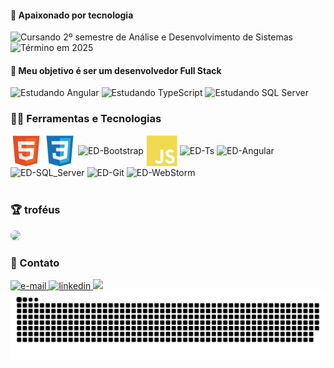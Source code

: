 #### 🔭 Apaixonado por tecnologia
<img src="https://img.shields.io/badge/Cursando-2º%20semestre%20de%20Análise%20e%20Desenvolvimento%20de%20Sistemas-FF1493?style=for-the-badge" alt="Cursando 2º semestre de Análise e Desenvolvimento de Sistemas" style="height: 25px;"> <img src="https://img.shields.io/badge/Término-10/2025-6b088b?style=for-the-badge" alt="Término em 2025" style="height: 25px;">
#### 🎯 Meu objetivo é ser um desenvolvedor Full Stack
<img src="https://img.shields.io/badge/-Estudando%20Angular-808080?style=for-the-badge&logo=angular&logoColor=red&color=aliceblue" alt="Estudando Angular" style="height: 22px;"> <img src="https://img.shields.io/badge/-Estudando%20TypeScript-808080?style=for-the-badge&logo=typescript&logoColor=blue&color=aliceblue" alt="Estudando TypeScript" style="height: 22px;"> <img src="https://img.shields.io/badge/-Estudando%20SQL%20Server-808080?style=for-the-badge&logo=microsoftsqlserver&logoColor=black&color=aliceblue" alt="Estudando SQL Server" style="height: 22px;">


<!-- <div align="left">
  <a href="https://github.com/EdCarlos-Fernandes">
  <img height="140em" src="https://github-readme-stats.vercel.app/api?username=EdCarlos-Fernandes&show_icons=true&theme=dark#gh-dark-mode-only"/>
  <img height="140em" src="https://github-readme-stats.vercel.app/api/top-langs/?username=EdCarlos-Fernandes&layout=compact"/>
</div> -->

### 👨‍💻 Ferramentas e Tecnologias
<div>
  <img align="center" alt="ED-HTML" width="50" src="https://raw.githubusercontent.com/devicons/devicon/master/icons/html5/html5-original.svg">
  <img align="center" alt="ED-CSS" width="50" src="https://raw.githubusercontent.com/devicons/devicon/master/icons/css3/css3-original.svg">
  <img align="center" alt="ED-Bootstrap" width="50" src="https://cdn.jsdelivr.net/gh/devicons/devicon/icons/bootstrap/bootstrap-original.svg">
  <img align="center" alt="ED-Js" width="50" src="https://raw.githubusercontent.com/devicons/devicon/master/icons/javascript/javascript-plain.svg">
  <img align="center" alt="ED-Ts" width="50" src="https://cdn.jsdelivr.net/gh/devicons/devicon/icons/typescript/typescript-original.svg">
  <img align="center" alt="ED-Angular" width="50" src="https://cdn.jsdelivr.net/gh/devicons/devicon/icons/angularjs/angularjs-original.svg" />
  <img align="center" alt="ED-SQL_Server" width="50" src="https://cdn.jsdelivr.net/gh/devicons/devicon/icons/microsoftsqlserver/microsoftsqlserver-plain-wordmark.svg" />
  <img align="center" alt="ED-Git" width="50" src="https://cdn.jsdelivr.net/gh/devicons/devicon/icons/git/git-original.svg" />
  <img align="center" alt="ED-WebStorm" width="50" src="https://cdn.jsdelivr.net/gh/devicons/devicon/icons/webstorm/webstorm-original.svg" />
</div>

<br />

### 🏆 troféus 
  <img src="https://github-profile-trophy.vercel.app/?username=EdCarlos-Fernandes&theme=dark&column=7" height="150" style="border-radius:50px;"/>

<br />

### 📶 Contato
<div> 
  <a href = "https://mail.google.com/mail/?view=cm&fs=1&to=edcarlosfernandes017@gmail.com" target="_blank">
    <img src="https://img.shields.io/badge/-Gmail-%23333?style=for-the-badge&logo=gmail&logoColor=white" alt="e-mail">
  </a>
  <a href="https://www.linkedin.com/in/edcarlos-fernandes" target="_blank">
    <img src="https://img.shields.io/badge/-LinkedIn-%230077B5?style=for-the-badge&logo=linkedin&logoColor=white" alt="linkedin">
  </a>
 <a href="https://api.whatsapp.com/send?phone=5511910276204" target="_blank">
   <img src="https://img.shields.io/badge/WhatsApp-25D366?style=for-the-badge&logo=whatsapp&logoColor=white" target="_blank">
 </a>
</div>

<img src="https://github.com/EdCarlos-Fernandes/EdCarlos-Fernandes/blob/main/github-contribution-grid-snake.svg" alt="joguinho snake">
